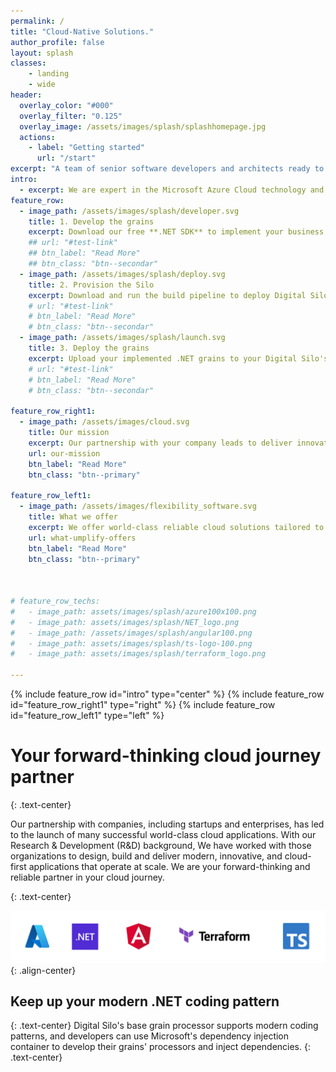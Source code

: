 ```yaml
---
permalink: /
title: "Cloud-Native Solutions."
author_profile: false
layout: splash
classes:
    - landing
    - wide
header:
  overlay_color: "#000"
  overlay_filter: "0.125"
  overlay_image: /assets/images/splash/splashhomepage.jpg
  actions:
    - label: "Getting started"
      url: "/start"
excerpt: "A team of senior software developers and architects ready to deliver cloud-native applications." 
intro:
  - excerpt: We are expert in the Microsoft Azure Cloud technology and harness its powerful platform to transform your business with cloud-native application modernization.
feature_row:
  - image_path: /assets/images/splash/developer.svg
    title: 1. Develop the grains
    excerpt: Download our free **.NET SDK** to implement your business logic tasks aka grains.
    ## url: "#test-link"
    ## btn_label: "Read More"
    ## btn_class: "btn--secondar"
  - image_path: /assets/images/splash/deploy.svg
    title: 2. Provision the Silo
    excerpt: Download and run the build pipeline to deploy Digital Silo to your Azure subscription. **You need to do it only once!**
    # url: "#test-link"
    # btn_label: "Read More"
    # btn_class: "btn--secondar"
  - image_path: /assets/images/splash/launch.svg
    title: 3. Deploy the grains
    excerpt: Upload your implemented .NET grains to your Digital Silo's provisioned Azure storage.
    # url: "#test-link"
    # btn_label: "Read More"
    # btn_class: "btn--secondar"   

feature_row_right1:
  - image_path: /assets/images/cloud.svg
    title: Our mission
    excerpt: Our partnership with your company leads to deliver innovative cloud solutions in every stage of your application's lifecycle. We adapt Agile methodology through the collaborative effort to ensure the seamless delivery of your product at scale. 
    url: our-mission
    btn_label: "Read More"
    btn_class: "btn--primary"

feature_row_left1:
  - image_path: /assets/images/flexibility_software.svg
    title: What we offer
    excerpt: We offer world-class reliable cloud solutions tailored to your needs which scale as your business grows. We transform your products to improve their reliability, security, availability, and scalability. Our application architects will help you audit your existing applications and choose the best approach for cloud migration so that you can unlock the power of cloud-native application development.
    url: what-umplify-offers
    btn_label: "Read More"
    btn_class: "btn--primary"  
   
 
  
# feature_row_techs:
#   - image_path: assets/images/splash/azure100x100.png
#   - image_path: assets/images/splash/NET_logo.png
#   - image_path: /assets/images/splash/angular100.png
#   - image_path: assets/images/splash/ts-logo-100.png
#   - image_path: assets/images/splash/terraform_logo.png
       
---
```


{% include feature_row id="intro" type="center" %}
{% include feature_row id="feature_row_right1" type="right" %}
{% include feature_row id="feature_row_left1" type="left" %}


# Your forward-thinking cloud journey partner
{: .text-center}

Our partnership with companies, including startups and enterprises, has led to the launch of many successful world-class cloud applications. With our Research & Development (R&D) background, We have worked with those organizations to design, build and deliver modern, innovative, and cloud-first applications that operate at scale. We are your forward-thinking and reliable partner in your cloud journey. 

{: .text-center}


![](../assets/images/technologies2.png){: .align-center}

## Keep up your modern .NET coding pattern
{: .text-center}
Digital Silo's base grain processor supports modern coding patterns, and developers can use Microsoft's dependency injection container to develop their grains' processors and inject dependencies.
{: .text-center}
